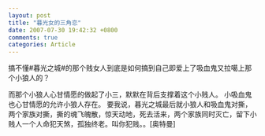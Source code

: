 ```yaml
---
layout: post
title: "暮光女的三角恋"
date: 2007-07-30 19:42:32 +0800
comments: true
categories: Article
---
```

搞不懂#暮光之城#的那个贱女人到底是如何搞到自己即爱上了吸血鬼又拉噶上那个小狼人的？

而那个小狼人心甘情愿的做起了小三，默默在背后支撑着这个小贱人。 小吸血鬼也心甘情愿的允许小狼人存在。 要我说，暮光之城最后就小狼人和吸血鬼对撕，两个家族对撕，撕的魂飞魄散，惊天动地，死去活来，两个家族同时灭亡，留下小贱人一个人命犯天煞，孤独终老。叫你犯贱。。[奥特曼]